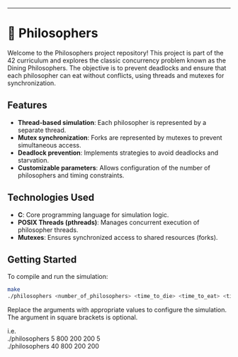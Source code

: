 
---

# 🍝 Philosophers

Welcome to the Philosophers project repository! This project is part of the 42 curriculum and explores the classic concurrency problem known as the Dining Philosophers. The objective is to prevent deadlocks and ensure that each philosopher can eat without conflicts, using threads and mutexes for synchronization.

## Features

- **Thread-based simulation**: Each philosopher is represented by a separate thread.
- **Mutex synchronization**: Forks are represented by mutexes to prevent simultaneous access.
- **Deadlock prevention**: Implements strategies to avoid deadlocks and starvation.
- **Customizable parameters**: Allows configuration of the number of philosophers and timing constraints.

## Technologies Used

- **C**: Core programming language for simulation logic.
- **POSIX Threads (pthreads)**: Manages concurrent execution of philosopher threads.
- **Mutexes**: Ensures synchronized access to shared resources (forks).

## Getting Started

To compile and run the simulation:

```bash
make
./philosophers <number_of_philosophers> <time_to_die> <time_to_eat> <time_to_sleep> [number_of_times_each_philosopher_must_eat]
```

Replace the arguments with appropriate values to configure the simulation.  
The argument in square brackets is optional.

i.e.  
./philosophers 5 800 200 200 5  
./philosophers 40 800 200 200
